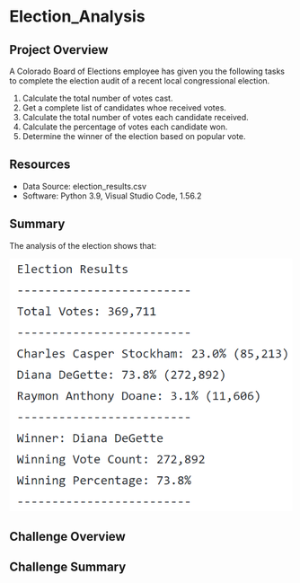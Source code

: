 # Election_Analysis

## Project Overview
A Colorado Board of Elections employee has given you the following tasks to complete the election audit of a recent local congressional election.

1. Calculate the total number of votes cast.
2. Get a complete list of candidates whoe received votes.
3. Calculate the total number of votes each candidate received.
4. Calculate the percentage of votes each candidate won.
5. Determine the winner of the election based on popular vote.

## Resources
- Data Source: election_results.csv
- Software: Python 3.9, Visual Studio Code, 1.56.2

## Summary
The analysis of the election shows that:

![election-analysis](https://github.com/smacpherson2021/Election_Analysis/blob/main/analysis/election-analysis.PNG)

## Challenge Overview

## Challenge Summary
